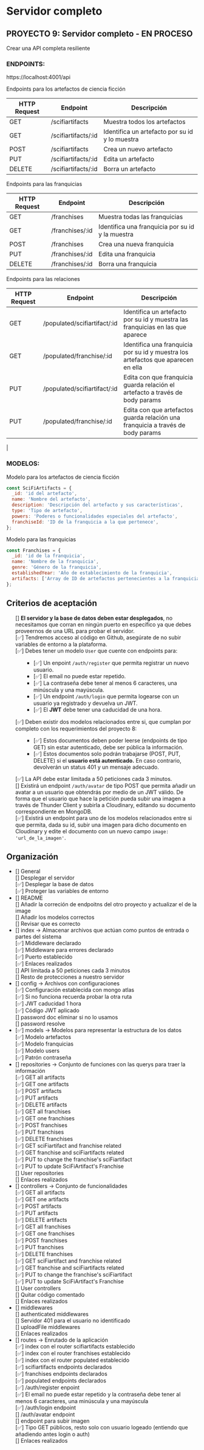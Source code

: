 # Servidor completo

## PROYECTO 9: Servidor completo - EN PROCESO

Crear una API completa resiliente

### ENDPOINTS:

https://localhost:4001/api

Endpoints para los artefactos de ciencia ficción<br>

| HTTP Request | Endpoint            | Descripción                                    |
| ------------ | ------------------- | ---------------------------------------------- |
| GET          | /scifiartifacts     | Muestra todos los artefactos                   |
| GET          | /scifiartifacts/:id | Identifica un artefacto por su id y lo muestra |
| POST         | /scifiartifacts     | Crea un nuevo artefacto                        |
| PUT          | /scifiartifacts/:id | Edita un artefacto                             |
| DELETE       | /scifiartifacts/:id | Borra un artefacto                             |

Endpoints para las franquicias<br>

| HTTP Request | Endpoint        | Descripción                                      |
| ------------ | --------------- | ------------------------------------------------ |
| GET          | /franchises     | Muestra todas las franquicias                    |
| GET          | /franchises/:id | Identifica una franquicia por su id y la muestra |
| POST         | /franchises     | Crea una nueva franquicia                        |
| PUT          | /franchises/:id | Edita una franquicia                             |
| DELETE       | /franchises/:id | Borra una franquicia                             |

Endpoints para las relaciones<br>

| HTTP Request | Endpoint                     | Descripción                                                                       |
| ------------ | ---------------------------- | --------------------------------------------------------------------------------- |
| GET          | /populated/scifiartifact/:id | Identifica un artefacto por su id y muestra las franquicias en las que aparece    |
| GET          | /populated/franchise/:id     | Identifica una franquicia por su id y muestra los artefactos que aparecen en ella |
| PUT          | /populated/scifiartifact/:id | Edita con que franquicia guarda relación el artefacto a través de body params     |
| PUT          | /populated/franchise/:id     | Edita con que artefactos guarda relación una franquicia a través de body params   |

|

### MODELOS:

Modelo para los artefactos de ciencia ficción

```jsx
const SciFiArtifacts = {
  _id: 'id del artefacto',
  name: 'Nombre del artefacto',
  description: 'Descripción del artefacto y sus características',
  type: 'Tipo de artefacto',
  powers: 'Poderes o funcionalidades especiales del artefacto',
  franchiseId: 'ID de la franquicia a la que pertenece',
};
```

Modelo para las franquicias

```jsx
const Franchises = {
  _id: 'id de la franquicia',
  name: 'Nombre de la franquicia',
  genre: 'Género de la franquicia',
  establishedYear: 'Año de establecimiento de la franquicia',
  artifacts: ['Array de ID de artefactos pertenecientes a la franquicia'],
};
```

## Criterios de aceptación

<ul>

[] **El servidor y la base de datos deben estar desplegados**, no necesitamos que corran en ningún puerto en específico ya que debes proveernos de una URL para probar el servidor.<br>
[✅] Tendremos acceso al código en Github, asegúrate de no subir variables de entorno a la plataforma.<br>
[✅] Debes tener un modelo `User` que cuente con endpoints para: <br>

<ul>

- [✅] Un enpoint `/auth/register` que permita registrar un nuevo usuario.<br>
- [✅] El email no puede estar repetido.<br>
- [✅] La contraseña debe tener al menos 6 caracteres, una minúscula y una mayúscula.<br>
- [✅] Un endpoint `/auth/login` que permita logearse con un usuario ya registrado y devuelva un JWT. <br>
- [✅] El **JWT** debe tener una caducidad de una hora.<br>

</ul>

[✅] Deben existir dos modelos relacionados entre si, que cumplan por completo con los requerimientos del proyecto 8:<br>

<ul>

- [✅] Estos documentos deben poder leerse (endpoints de tipo GET) sin estar autenticado, debe ser pública la información. <br>
- [✅] Estos documentos solo podrán trabajarse (POST, PUT, DELETE) si el **usuario está autenticado.** En caso contrario, devolverán un status 401 y un mensaje adecuado.<br>

</ul>

[✅] La API debe estar limitada a 50 peticiones cada 3 minutos.<br>
[] Existirá un endpoint `/auth/avatar` de tipo POST que permita añadir un avatar a un usuario que obtendrás por medio de un JWT válido. De forma que el usuario que hace la petición pueda subir una imagen a través de Thunder Client y subirla a Cloudinary, editando su documento correspondiente en MongoDB.<br>
[✅] Existirá un endpoint para uno de los modelos relacionados entre si que permita, dada su id, subir una imagen para dicho documento en Cloudinary y edite el documento con un nuevo campo `image: 'url_de_la_imagen'`.<br>

</ul>

## Organización

<ul>
<li> [] General </li>
[] Desplegar el servidor<br>
[✅] Desplegar la base de datos<br>
[✅] Proteger las variables de entorno<br>

<li> [] README </li>
[] Añadir la correción de endpoitns del otro proyecto y actualizar el de la image<br>
[] Añadir los modelos correctos<br>
[] Revisar que es correcto<br>

<li> [] index → Almacenar archivos que actúan como puntos de entrada o partes del sistema</li>
[✅] Middleware declarado<br>
[✅] Middleware para errores declarado<br>
[✅] Puerto establecido <br>
[✅] Enlaces realizados<br>
[] API limitada a 50 peticiones cada 3 minutos<br>
[] Resto de protecciones a nuestro servidor<br>

<li> [] config → Archivos con configuraciones</li>
[✅] Configuración establecida con mongo atlas<br>
[✅] Si no funciona recuerda probar la otra ruta<br>
[✅] JWT caducidad 1 hora<br>
[✅] Código JWT aplicado<br>
[] password doc eliminar si no lo usamos<br>
[] password resolve<br>

<li> [✅] models → Modelos para representar la estructura de los datos</li>
[✅] Modelo artefactos<br>
[✅] Modelo franquicias<br>
[✅] Modelo users<br>
[✅] Patrón contraseña<br>

<li> [] repositories → Conjunto de funciones con las querys para traer la información</li>
[✅] GET all artifacts<br>
[✅] GET one artifacts<br>
[✅] POST artifacts<br>
[✅] PUT artifacts<br>
[✅] DELETE artifacts<br>
[✅] GET all franchises<br>
[✅] GET one franchises<br>
[✅] POST franchises<br>
[✅] PUT franchises<br>
[✅] DELETE franchises<br>
[✅] GET sciFiartifact and franchise related<br>
[✅] GET franchise and sciFiartifacts related<br>
[✅] PUT to change the franchise's sciFiartifact<br>
[✅] PUT to update SciFiArtifact's Franchise<br>
[] User repositories<br>
[] Enlaces realizados<br>

<li> [] controllers → Conjunto de funcionalidades</li>
[✅] GET all artifacts<br>
[✅] GET one artifacts<br>
[✅] POST artifacts<br>
[✅] PUT artifacts<br>
[✅] DELETE artifacts<br>
[✅] GET all franchises<br>
[✅] GET one franchises<br>
[✅] POST franchises<br>
[✅] PUT franchises<br>
[✅] DELETE franchises<br>
[✅] GET sciFiartifact and franchise related<br>
[✅] GET franchise and sciFiartifacts related<br>
[✅] PUT to change the franchise's sciFiartifact<br>
[✅] PUT to update SciFiArtifact's Franchise<br>
[] User controllers<br>
[] Quitar código comentado<br>
[] Enlaces realizados<br>

<li> [] middlewares </li>
[] authenticated middlewares<br>
[] Servidor 401 para el usuario no identificado<br>
[] uploadFile middlewares<br>
[] Enlaces realizados<br>

<li> [] routes → Enrutado de la aplicación</li>
[✅] index con el router scifiartifacts establecido<br>
[✅] index con el router franchises establecido<br>
[✅] index con el router populated establecido<br>
[✅] scifiartifacts endpoints declarados<br>
[✅] franchises endpoints declarados<br>
[✅] populated endpoints declarados<br>
[✅] /auth/register enpoint<br>
[✅] El email no puede estar repetido y la contraseña debe tener al menos 6 caracteres, una minúscula y una mayúscula<br>
[✅] /auth/login endpoint<br>
[] /auth/avatar endpoint<br>
[] endpoint para subir imagen<br>
[✅] Tipo GET públicos, resto solo con usuario logeado (entiendo que añadiendo antes login o auth)<br>
[] Enlaces realizados<br>
</ul>

